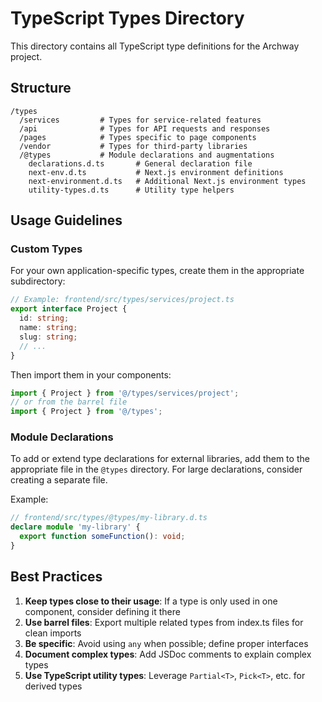 # TypeScript Types Directory

This directory contains all TypeScript type definitions for the Archway project.

## Structure

```
/types
  /services         # Types for service-related features
  /api              # Types for API requests and responses
  /pages            # Types specific to page components
  /vendor           # Types for third-party libraries
  /@types           # Module declarations and augmentations
    declarations.d.ts       # General declaration file
    next-env.d.ts           # Next.js environment definitions
    next-environment.d.ts   # Additional Next.js environment types
    utility-types.d.ts      # Utility type helpers
```

## Usage Guidelines

### Custom Types

For your own application-specific types, create them in the appropriate subdirectory:

```typescript
// Example: frontend/src/types/services/project.ts
export interface Project {
  id: string;
  name: string;
  slug: string;
  // ...
}
```

Then import them in your components:

```typescript
import { Project } from '@/types/services/project';
// or from the barrel file
import { Project } from '@/types';
```

### Module Declarations

To add or extend type declarations for external libraries, add them to the appropriate file in the `@types` directory. For large declarations, consider creating a separate file.

Example:
```typescript
// frontend/src/types/@types/my-library.d.ts
declare module 'my-library' {
  export function someFunction(): void;
}
```

## Best Practices

1. **Keep types close to their usage**: If a type is only used in one component, consider defining it there
2. **Use barrel files**: Export multiple related types from index.ts files for clean imports
3. **Be specific**: Avoid using `any` when possible; define proper interfaces
4. **Document complex types**: Add JSDoc comments to explain complex types
5. **Use TypeScript utility types**: Leverage `Partial<T>`, `Pick<T>`, etc. for derived types 